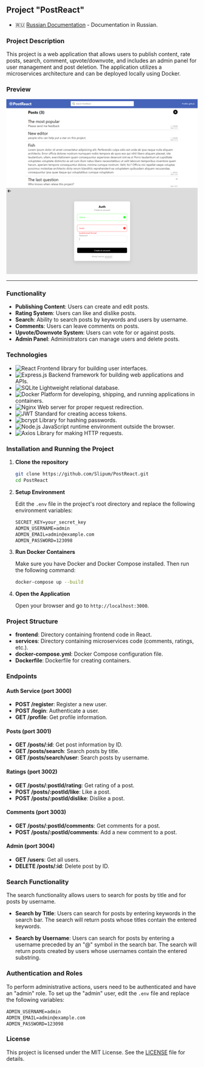 ## Project "PostReact"

- :ru: [Russian Documentation](./docs/ru.md) - Documentation in Russian.

### Project Description

This project is a web application that allows users to publish content, rate posts, search, comment, upvote/downvote, and includes an admin panel for user management and post deletion. The application utilizes a microservices architecture and can be deployed locally using Docker.

### Preview

<div>
	<img src='./docs/assets/image.png' />
	<img src='./docs/assets/image2.png' />
</div>

---

### Functionality

- **Publishing Content**: Users can create and edit posts.
- **Rating System**: Users can like and dislike posts.
- **Search**: Ability to search posts by keywords and users by username.
- **Comments**: Users can leave comments on posts.
- **Upvote/Downvote System**: Users can vote for or against posts.
- **Admin Panel**: Administrators can manage users and delete posts.

### Technologies

- ![React](https://img.shields.io/badge/-React-61DAFB?logo=react&logoColor=white&style=flat) Frontend library for building user interfaces.
- ![Express.js](https://img.shields.io/badge/-Express.js-000000?logo=express&logoColor=white&style=flat) Backend framework for building web applications and APIs.
- ![SQLite](https://img.shields.io/badge/-SQLite-003B57?logo=sqlite&logoColor=white&style=flat) Lightweight relational database.
- ![Docker](https://img.shields.io/badge/-Docker-2496ED?logo=docker&logoColor=white&style=flat) Platform for developing, shipping, and running applications in containers.
- ![Nginx](https://img.shields.io/badge/-Nginx-339933?logo=nginx&logoColor=white&style=flat) Web server for proper request redirection.
- ![JWT](https://img.shields.io/badge/-JWT-000000?logo=json-web-tokens&logoColor=white&style=flat) Standard for creating access tokens.
- ![bcrypt](https://img.shields.io/badge/-bcrypt-003A70?logo=shield&logoColor=white&style=flat) Library for hashing passwords.
- ![Node.js](https://img.shields.io/badge/-Node.js-339933?logo=node.js&logoColor=white&style=flat) JavaScript runtime environment outside the browser.
- ![Axios](https://img.shields.io/badge/-Axios-671DD7?logo=axios&logoColor=white&style=flat) Library for making HTTP requests.

### Installation and Running the Project

1. **Clone the repository**

   ```bash
   git clone https://github.com/Slipum/PostReact.git
   cd PostReact
   ```

2. **Setup Environment**

   Edit the `.env` file in the project's root directory and replace the following environment variables:

   ```plaintext
   SECRET_KEY=your_secret_key
   ADMIN_USERNAME=admin
   ADMIN_EMAIL=admin@example.com
   ADMIN_PASSWORD=123098
   ```

3. **Run Docker Containers**

   Make sure you have Docker and Docker Compose installed. Then run the following command:

   ```bash
   docker-compose up --build
   ```

4. **Open the Application**

   Open your browser and go to `http://localhost:3000`.

### Project Structure

- **frontend**: Directory containing frontend code in React.
- **services**: Directory containing microservices code (comments, ratings, etc.).
- **docker-compose.yml**: Docker Compose configuration file.
- **Dockerfile**: Dockerfile for creating containers.

### Endpoints

#### Auth Service (port 3000)

- **POST /register**: Register a new user.
- **POST /login**: Authenticate a user.
- **GET /profile**: Get profile information.

#### Posts (port 3001)

- **GET /posts/:id**: Get post information by ID.
- **GET /posts/search**: Search posts by title.
- **GET /posts/search/user**: Search posts by username.

#### Ratings (port 3002)

- **GET /posts/:postId/rating**: Get rating of a post.
- **POST /posts/:postId/like**: Like a post.
- **POST /posts/:postId/dislike**: Dislike a post.

#### Comments (port 3003)

- **GET /posts/:postId/comments**: Get comments for a post.
- **POST /posts/:postId/comments**: Add a new comment to a post.

#### Admin (port 3004)

- **GET /users**: Get all users.
- **DELETE /posts/:id**: Delete post by ID.

### Search Functionality

The search functionality allows users to search for posts by title and for posts by username.

- **Search by Title**: Users can search for posts by entering keywords in the search bar. The search will return posts whose titles contain the entered keywords.

- **Search by Username**: Users can search for posts by entering a username preceded by an "@" symbol in the search bar. The search will return posts created by users whose usernames contain the entered substring.

### Authentication and Roles

To perform administrative actions, users need to be authenticated and have an "admin" role.
To set up the "admin" user, edit the `.env` file and replace the following variables:

```
ADMIN_USERNAME=admin
ADMIN_EMAIL=admin@example.com
ADMIN_PASSWORD=123098
```

### License

This project is licensed under the MIT License. See the [LICENSE](./LICENSE) file for details.
